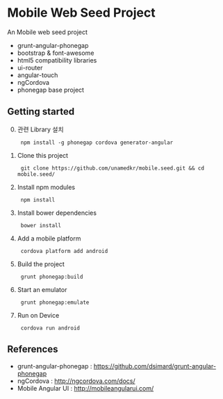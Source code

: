 Mobile Web Seed Project
==============================

An Mobile web seed project

  - grunt-angular-phonegap
  - bootstrap & font-awesome
  - html5 compatibility libraries
  - ui-router
  - angular-touch
  - ngCordova
  - phonegap base project


## Getting started

0. 관련 Library 설치 

        npm install -g phonegap cordova generator-angular

1. Clone this project

        git clone https://github.com/unamedkr/mobile.seed.git && cd mobile.seed/ 

2. Install npm modules

        npm install

3. Install bower dependencies

        bower install

4. Add a mobile platform

        cordova platform add android

4. Build the project

        grunt phonegap:build

5. Start an emulator

        grunt phonegap:emulate

6. Run on Device 

        cordova run android


## References

- grunt-angular-phonegap : https://github.com/dsimard/grunt-angular-phonegap
- ngCordova : http://ngcordova.com/docs/
- Mobile Angular UI : http://mobileangularui.com/